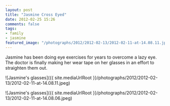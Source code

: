 ```yaml
---
layout: post
title: "Jasmine Cross Eyed"
date: 2012-02-25 15:26
comments: false
tags: 
- family
- jasmine
featured_image: "/photographs/2012/2012-02-13/2012-02-11-at-14.08.11.jpeg"
---
```

Jasmine has been doing eye exercises for years to overcome a lazy eye.  The doctor is finally making her wear tape on her glasses in an effort to straighten them out.



![Jasmine's glasses]({{ site.mediaUrlRoot }}/photographs/2012/2012-02-13/2012-02-11-at-14.08.11.jpeg)




![Jasmine's glasses]({{ site.mediaUrlRoot }}/photographs/2012/2012-02-13/2012-02-11-at-14.08.06.jpeg)
